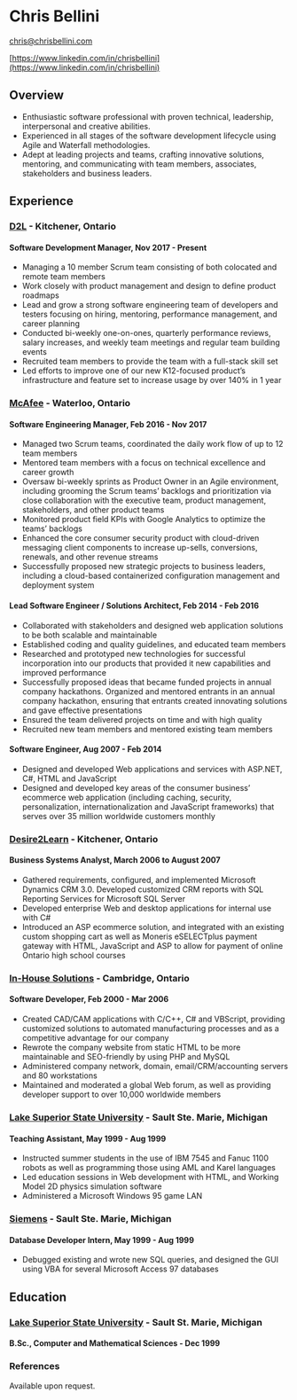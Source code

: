 # Chris Bellini

chris@chrisbellini.com

[https://www.linkedin.com/in/chrisbellini](https://www.linkedin.com/in/chrisbellini)

## Overview

- Enthusiastic software professional with proven technical, leadership, interpersonal and creative
abilities.
- Experienced in all stages of the software development lifecycle using Agile and Waterfall methodologies.
- Adept at leading projects and teams, crafting innovative solutions, mentoring, and communicating with team members, associates, stakeholders and business leaders.

## Experience

### [D2L](https://d2l.com) - Kitchener, Ontario

#### Software Development Manager, Nov 2017 - Present

- Managing a 10 member Scrum team consisting of both colocated and remote team members
- Work closely with product management and design to define product roadmaps
- Lead and grow a strong software engineering team of developers and testers focusing on hiring, mentoring, performance management, and career planning
- Conducted bi-weekly one-on-ones, quarterly performance reviews, salary increases, and weekly team meetings and regular team building events
- Recruited team members to provide the team with a full-stack skill set
- Led efforts to improve one of our new K12-focused product’s infrastructure and feature set to increase usage by over 140% in 1 year

### [McAfee](https://mcafee.com) - Waterloo, Ontario

#### Software Engineering Manager, Feb 2016 - Nov 2017

- Managed two Scrum teams, coordinated the daily work flow of up to 12 team members
- Mentored team members with a focus on technical excellence and career growth
- Oversaw bi-weekly sprints as Product Owner in an Agile environment, including grooming the Scrum teams’ backlogs and prioritization via close collaboration with the executive team, product management, stakeholders, and other product teams
- Monitored product field KPIs with Google Analytics to optimize the teams’ backlogs
- Enhanced the core consumer security product with cloud-driven messaging client components to increase up-sells, conversions, renewals, and other revenue streams
- Successfully proposed new strategic projects to business leaders, including a cloud-based containerized configuration management and deployment system

#### Lead Software Engineer / Solutions Architect, Feb 2014 - Feb 2016

- Collaborated with stakeholders and designed web application solutions to be both scalable and maintainable
- Established coding and quality guidelines, and educated team members
- Researched and prototyped new technologies for successful incorporation into our products that provided it new capabilities and improved performance
- Successfully proposed ideas that became funded projects in annual company hackathons. Organized and mentored entrants in an annual company hackathon, ensuring that entrants created innovating solutions and gave effective presentations
- Ensured the team delivered projects on time and with high quality
- Recruited new team members and mentored existing team members

#### Software Engineer, Aug 2007 - Feb 2014

- Designed and developed Web applications and services with ASP.NET, C#, HTML and JavaScript
- Designed and developed key areas of the consumer business’ ecommerce web application  (including caching, security, personalization, internationalization and JavaScript frameworks) that serves over 35 million worldwide customers monthly

### [Desire2Learn](http://www.desire2learn.com) - Kitchener, Ontario

#### Business Systems Analyst, March 2006 to August 2007

- Gathered requirements, configured, and implemented Microsoft Dynamics CRM 3.0. Developed customized CRM reports with SQL Reporting Services for Microsoft SQL Server
- Developed enterprise Web and desktop applications for internal use with C#
- Introduced an ASP ecommerce solution, and integrated with an existing custom shopping cart as well as Moneris eSELECTplus payment gateway with HTML, JavaScript and ASP to allow for payment of online Ontario high school courses


### [In-House Solutions](http://www.inhousesolutions.com) - Cambridge, Ontario

#### Software Developer, Feb 2000 - Mar 2006

- Created CAD/CAM applications with C/C++, C# and VBScript, providing customized solutions to automated manufacturing processes and as a competitive advantage for our company
- Rewrote the company website from static HTML to be more maintainable and SEO-friendly by using PHP and MySQL
- Administered company network, domain, email/CRM/accounting servers and 80 workstations
- Maintained and moderated a global Web forum, as well as providing developer support to over 10,000 worldwide members


### [Lake Superior State University](https://lssu.edu) - Sault Ste. Marie, Michigan

#### Teaching Assistant, May 1999 - Aug 1999

- Instructed summer students in the use of IBM 7545 and Fanuc 1100 robots as well as programming those using AML and Karel languages
- Led education sessions in Web development with HTML, and Working Model 2D physics simulation software
- Administered a Microsoft Windows 95 game LAN

### [Siemens](https://siemens.com) - Sault Ste. Marie, Michigan

#### Database Developer Intern, May 1999 - Aug 1999

- Debugged existing and wrote new SQL queries, and designed the GUI using VBA for several Microsoft Access 97 databases

## Education

### [Lake Superior State University](https://lssu.edu) - Sault St. Marie, Michigan

#### B.Sc., Computer and Mathematical Sciences - Dec 1999

### References

Available upon request.
